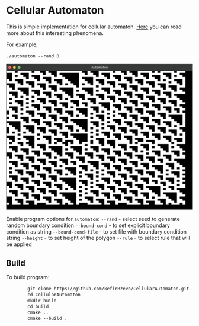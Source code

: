 # Cellular Automaton
This is simple implementation for cellular automaton. [Here](https://en.wikipedia.org/wiki/Cellular_automaton) you can read more about this interesting phenomena.

For example, 
```
./automaton --rand 0
```
![Picture](./res/110_rand_0.png)

Enable program options for `automaton`:
`--rand`            - select seed to generate random boundary condition
`--bound-cond`      - to set explicit boundary condition as string
`--bound-cond-file` - to set file with boundary condition string
`--height`          - to set height of the polygon
`--rule`            - to select rule that will be applied

## Build
To build program:
```
        git clone https://github.com/kefirRzevo/CellularAutomaton.git
        cd CellularAutomaton
        mkdir build
        cd build
        cmake ..
        cmake --build .
```
